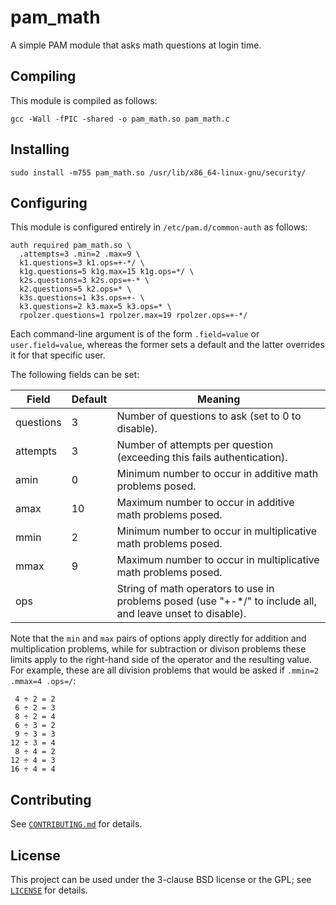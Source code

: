 # pam_math

A simple PAM module that asks math questions at login time.

## Compiling

This module is compiled as follows:

    gcc -Wall -fPIC -shared -o pam_math.so pam_math.c

## Installing

    sudo install -m755 pam_math.so /usr/lib/x86_64-linux-gnu/security/

## Configuring

This module is configured entirely in `/etc/pam.d/common-auth` as
follows:

    auth required pam_math.so \
      .attempts=3 .min=2 .max=9 \
      k1.questions=3 k1.ops=+-*/ \
      k1g.questions=5 k1g.max=15 k1g.ops=*/ \
      k2s.questions=3 k2s.ops=+-* \
      k2.questions=5 k2.ops=* \
      k3s.questions=1 k3s.ops=+- \
      k3.questions=2 k3.max=5 k3.ops=* \
      rpolzer.questions=1 rpolzer.max=19 rpolzer.ops=+-*/

Each command-line argument is of the form `.field=value` or
`user.field=value`, whereas the former sets a default and the latter
overrides it for that specific user.

The following fields can be set:

| Field     | Default | Meaning                                                                                                     |
|-----------|---------|-------------------------------------------------------------------------------------------------------------|
| questions | 3       | Number of questions to ask (set to 0 to disable).                                                           |
| attempts  | 3       | Number of attempts per question (exceeding this fails authentication).                                      |
| amin      | 0       | Minimum number to occur in additive math problems posed.                                                    |
| amax      | 10      | Maximum number to occur in additive math problems posed.                                                    |
| mmin      | 2       | Minimum number to occur in multiplicative math problems posed.                                              |
| mmax      | 9       | Maximum number to occur in multiplicative math problems posed.                                              |
| ops       |         | String of math operators to use in problems posed (use "+-\*/" to include all, and leave unset to disable). |

Note that the `min` and `max` pairs of options apply directly for
addition and multiplication problems, while for subtraction or divison
problems these limits apply to the right-hand side of the operator and
the resulting value. For example, these are all division problems that
would be asked if `.mmin=2 .mmax=4 .ops=/`:

     4 ÷ 2 = 2
     6 ÷ 2 = 3
     8 ÷ 2 = 4
     6 ÷ 3 = 2
     9 ÷ 3 = 3
    12 ÷ 3 = 4
     8 ÷ 4 = 2
    12 ÷ 4 = 3
    16 ÷ 4 = 4

## Contributing

See [`CONTRIBUTING.md`](CONTRIBUTING.md) for details.

## License

This project can be used under the 3-clause BSD license or the GPL; see
[`LICENSE`](LICENSE) for details.
